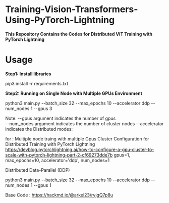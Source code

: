 # Training-Vision-Transformers-Using-PyTorch-Lightning


**This Repository Contains the Codes for Distributed ViT Training with PyTorch Lightning** 

# Usage

**Step1: Install libraries**

pip3 install -r requirements.txt

**Step2: Running on Single Node with Multiple GPUs Environment** 

python3 main.py --batch_size 32 --max_epochs 10  --accelerator ddp --num_nodes 1 --gpus 3

Note:
--gpus argument indicates the number of gpus  
--num_nodes argument indicates the number of cluster nodes
--accelerator indicates the Distributed modes:




for :
Multiple node traing with multiple Gpus 
Cluster Configuration for Distributed Training with PyTorch Lightning 
https://devblog.pytorchlightning.ai/how-to-configure-a-gpu-cluster-to-scale-with-pytorch-lightning-part-2-cf69273dde7b
gpus=1, max_epochs=10, accelerator='ddp', num_nodes=1 


Distributed Data-Parallel (DDP)

python3 main.py --batch_size 32 --max_epochs 10  --accelerator ddp --num_nodes 1 --gpus 1


Base Code : https://hackmd.io/@arkel23/ryjgQ7p8u 

